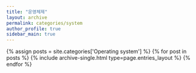 ```yaml
---
title: "운영체제"
layout: archive
permalink: categories/system
author_profile: true
sidebar_main: true
---
```



{% assign posts = site.categories['Operating system'] %}
{% for post in posts %} {% include archive-single.html type=page.entries_layout %} {% endfor %}
